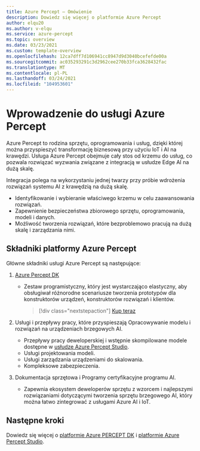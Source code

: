 ```yaml
---
title: Azure Percept — Omówienie
description: Dowiedz się więcej o platformie Azure Percept
author: elqu20
ms.author: v-elqu
ms.service: azure-percept
ms.topic: overview
ms.date: 03/23/2021
ms.custom: template-overview
ms.openlocfilehash: 12ca7dff7d106941cc8947d9d3040bcefefde00a
ms.sourcegitcommit: ac035293291c3d2962cee270b33fca3628432fac
ms.translationtype: MT
ms.contentlocale: pl-PL
ms.lasthandoff: 03/24/2021
ms.locfileid: "104953601"
---
```

# <a name="introduction-to-azure-percept"></a>Wprowadzenie do usługi Azure Percept

Azure Percept to rodzina sprzętu, oprogramowania i usług, dzięki której można przyspieszyć transformację biznesową przy użyciu IoT i AI na krawędzi. Usługa Azure Percept obejmuje cały stos od krzemu do usług, co pozwala rozwiązać wyzwania związane z integracją w usłudze Edge AI na dużą skalę.  

Integracja polega na wykorzystaniu jednej twarzy przy próbie wdrożenia rozwiązań systemu AI z krawędzią na dużą skalę.

- Identyfikowanie i wybieranie właściwego krzemu w celu zaawansowania rozwiązań.
- Zapewnienie bezpieczeństwa zbiorowego sprzętu, oprogramowania, modeli i danych.
- Możliwość tworzenia rozwiązań, które bezproblemowo pracują na dużą skalę i zarządzania nimi.

## <a name="components-of-azure-percept"></a>Składniki platformy Azure Percept

Główne składniki usługi Azure Percept są następujące:

1. [Azure Percept DK](./overview-azure-percept-dk.md)

    - Zestaw programistyczny, który jest wystarczająco elastyczny, aby obsługiwał różnorodne scenariusze tworzenia prototypów dla konstruktorów urządzeń, konstruktorów rozwiązań i klientów.

        > [!div class="nextstepaction"]
        > [Kup teraz](https://go.microsoft.com/fwlink/p/?LinkId=2155270)

1. Usługi i przepływy pracy, które przyspieszają Opracowywanie modelu i rozwiązań na urządzeniach brzegowych AI.

    - Przepływy pracy deweloperskiej i wstępnie skompilowane modele dostępne w [usłudze Azure Percept Studio](https://go.microsoft.com/fwlink/?linkid=2135819).
    - Usługi projektowania modeli.
    - Usługi zarządzania urządzeniami do skalowania.
    - Kompleksowe zabezpieczenia.

1. Dokumentacja sprzętowa i Programy certyfikacyjne programu AI.

    - Zapewnia ekosystem deweloperów sprzętu z wzorcem i najlepszymi rozwiązaniami dotyczącymi tworzenia sprzętu brzegowego AI, który można łatwo zintegrować z usługami Azure AI i IoT.

## <a name="next-steps"></a>Następne kroki

Dowiedz się więcej o [platformie Azure PERCEPT DK](./overview-azure-percept-dk.md) i [platformie Azure Percept Studio](./overview-azure-percept-studio.md).
